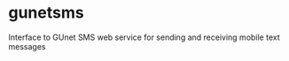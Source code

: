 gunetsms
========

Interface to GUnet SMS web service for sending and receiving mobile text messages